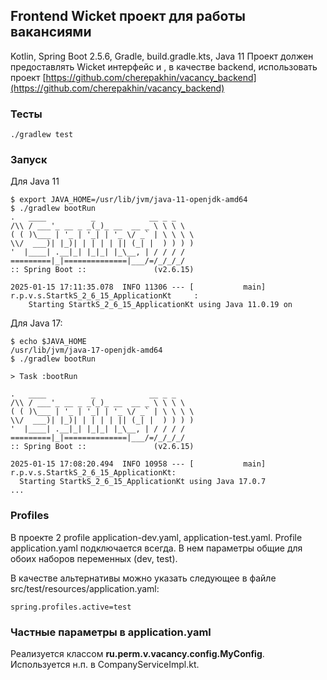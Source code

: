 ## Frontend Wicket проект для работы вакансиями

Kotlin, Spring Boot 2.5.6, Gradle, build.gradle.kts, Java 11 
Проект должен предоставлять Wicket интерфейс и , в качестве backend, использовать проект 
[https://github.com/cherepakhin/vacancy_backend](https://github.com/cherepakhin/vacancy_backend)

### Тесты

````shell
./gradlew test
````

### Запуск

Для Java 11

````shell
$ export JAVA_HOME=/usr/lib/jvm/java-11-openjdk-amd64
$ ./gradlew bootRun
.   ____          _            __ _ _
/\\ / ___'_ __ _ _(_)_ __  __ _ \ \ \ \
( ( )\___ | '_ | '_| | '_ \/ _` | \ \ \ \
\\/  ___)| |_)| | | | | || (_| |  ) ) ) )
'  |____| .__|_| |_|_| |_\__, | / / / /
=========|_|==============|___/=/_/_/_/
:: Spring Boot ::               (v2.6.15)

2025-01-15 17:11:35.078  INFO 11306 --- [           main] r.p.v.s.StartkS_2_6_15_ApplicationKt     : 
    Starting StartkS_2_6_15_ApplicationKt using Java 11.0.19 on 
````

Для Java 17:

````shell
$ echo $JAVA_HOME
/usr/lib/jvm/java-17-openjdk-amd64
$ ./gradlew bootRun

> Task :bootRun

.   ____          _            __ _ _
/\\ / ___'_ __ _ _(_)_ __  __ _ \ \ \ \
( ( )\___ | '_ | '_| | '_ \/ _` | \ \ \ \
\\/  ___)| |_)| | | | | || (_| |  ) ) ) )
'  |____| .__|_| |_|_| |_\__, | / / / /
=========|_|==============|___/=/_/_/_/
:: Spring Boot ::               (v2.6.15)

2025-01-15 17:08:20.494  INFO 10958 --- [           main] r.p.v.s.StartkS_2_6_15_ApplicationKt: 
  Starting StartkS_2_6_15_ApplicationKt using Java 17.0.7
...
````

### Profiles

В проекте 2 profile application-dev.yaml, application-test.yaml. Profile application.yaml подключается всегда. В нем параметры общие для обоих наборов переменных (dev, test).

В качестве альтернативы можно указать следующее в файле src/test/resources/application.yaml:

````shell
spring.profiles.active=test
````

### Частные параметры в application.yaml

Реализуется классом __ru.perm.v.vacancy.config.MyConfig__. Используется н.п. в CompanyServiceImpl.kt.